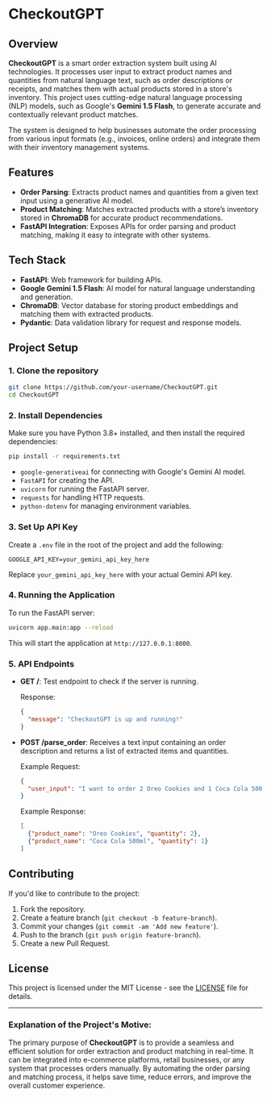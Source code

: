 # CheckoutGPT

## Overview

**CheckoutGPT** is a smart order extraction system built using AI technologies. It processes user input to extract product names and quantities from natural language text, such as order descriptions or receipts, and matches them with actual products stored in a store's inventory. This project uses cutting-edge natural language processing (NLP) models, such as Google's **Gemini 1.5 Flash**, to generate accurate and contextually relevant product matches.

The system is designed to help businesses automate the order processing from various input formats (e.g., invoices, online orders) and integrate them with their inventory management systems.

## Features

* **Order Parsing**: Extracts product names and quantities from a given text input using a generative AI model.
* **Product Matching**: Matches extracted products with a store’s inventory stored in **ChromaDB** for accurate product recommendations.
* **FastAPI Integration**: Exposes APIs for order parsing and product matching, making it easy to integrate with other systems.

## Tech Stack

* **FastAPI**: Web framework for building APIs.
* **Google Gemini 1.5 Flash**: AI model for natural language understanding and generation.
* **ChromaDB**: Vector database for storing product embeddings and matching them with extracted products.
* **Pydantic**: Data validation library for request and response models.

## Project Setup

### 1. Clone the repository

```bash
git clone https://github.com/your-username/CheckoutGPT.git
cd CheckoutGPT
```

### 2. Install Dependencies

Make sure you have Python 3.8+ installed, and then install the required dependencies:

```bash
pip install -r requirements.txt
```

* `google-generativeai` for connecting with Google's Gemini AI model.
* `FastAPI` for creating the API.
* `uvicorn` for running the FastAPI server.
* `requests` for handling HTTP requests.
* `python-dotenv` for managing environment variables.

### 3. Set Up API Key

Create a `.env` file in the root of the project and add the following:

```
GOOGLE_API_KEY=your_gemini_api_key_here
```

Replace `your_gemini_api_key_here` with your actual Gemini API key.

### 4. Running the Application

To run the FastAPI server:

```bash
uvicorn app.main:app --reload
```

This will start the application at `http://127.0.0.1:8000`.

### 5. API Endpoints

* **GET /**: Test endpoint to check if the server is running.

  Response:

  ```json
  {
    "message": "CheckoutGPT is up and running!"
  }
  ```

* **POST /parse\_order**: Receives a text input containing an order description and returns a list of extracted items and quantities.

  Example Request:

  ```json
  {
    "user_input": "I want to order 2 Oreo Cookies and 1 Coca Cola 500ml"
  }
  ```

  Example Response:

  ```json
  [
    {"product_name": "Oreo Cookies", "quantity": 2},
    {"product_name": "Coca Cola 500ml", "quantity": 1}
  ]
  ```

## Contributing

If you'd like to contribute to the project:

1. Fork the repository.
2. Create a feature branch (`git checkout -b feature-branch`).
3. Commit your changes (`git commit -am 'Add new feature'`).
4. Push to the branch (`git push origin feature-branch`).
5. Create a new Pull Request.

## License

This project is licensed under the MIT License - see the [LICENSE](LICENSE) file for details.

---

### Explanation of the Project's Motive:

The primary purpose of **CheckoutGPT** is to provide a seamless and efficient solution for order extraction and product matching in real-time. It can be integrated into e-commerce platforms, retail businesses, or any system that processes orders manually. By automating the order parsing and matching process, it helps save time, reduce errors, and improve the overall customer experience. 
